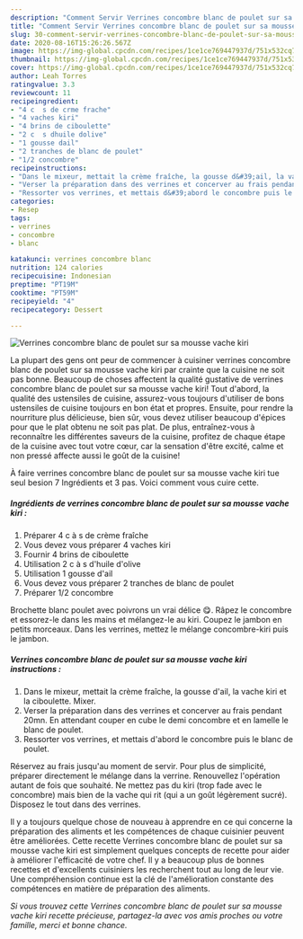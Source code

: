 ```yaml
---
description: "Comment Servir Verrines concombre blanc de poulet sur sa mousse vache kiri"
title: "Comment Servir Verrines concombre blanc de poulet sur sa mousse vache kiri"
slug: 30-comment-servir-verrines-concombre-blanc-de-poulet-sur-sa-mousse-vache-kiri
date: 2020-08-16T15:26:26.567Z
image: https://img-global.cpcdn.com/recipes/1ce1ce769447937d/751x532cq70/verrines-concombre-blanc-de-poulet-sur-sa-mousse-vache-kiri-photo-principale-de-la-recette.jpg
thumbnail: https://img-global.cpcdn.com/recipes/1ce1ce769447937d/751x532cq70/verrines-concombre-blanc-de-poulet-sur-sa-mousse-vache-kiri-photo-principale-de-la-recette.jpg
cover: https://img-global.cpcdn.com/recipes/1ce1ce769447937d/751x532cq70/verrines-concombre-blanc-de-poulet-sur-sa-mousse-vache-kiri-photo-principale-de-la-recette.jpg
author: Leah Torres
ratingvalue: 3.3
reviewcount: 11
recipeingredient:
- "4 c  s de crme frache"
- "4 vaches kiri"
- "4 brins de ciboulette"
- "2 c  s dhuile dolive"
- "1 gousse dail"
- "2 tranches de blanc de poulet"
- "1/2 concombre"
recipeinstructions:
- "Dans le mixeur, mettait la crème fraîche, la gousse d&#39;ail, la vache kiri et la ciboulette. Mixer."
- "Verser la préparation dans des verrines et concerver au frais pendant 20mn. En attendant couper en cube le demi concombre et en lamelle le blanc de poulet."
- "Ressorter vos verrines, et mettais d&#39;abord le concombre puis le blanc de poulet."
categories:
- Resep
tags:
- verrines
- concombre
- blanc

katakunci: verrines concombre blanc 
nutrition: 124 calories
recipecuisine: Indonesian
preptime: "PT19M"
cooktime: "PT59M"
recipeyield: "4"
recipecategory: Dessert

---
```



![Verrines concombre blanc de poulet sur sa mousse vache kiri](https://img-global.cpcdn.com/recipes/1ce1ce769447937d/751x532cq70/verrines-concombre-blanc-de-poulet-sur-sa-mousse-vache-kiri-photo-principale-de-la-recette.jpg)

La plupart des gens ont peur de commencer à cuisiner verrines concombre blanc de poulet sur sa mousse vache kiri par crainte que la cuisine ne soit pas bonne. Beaucoup de choses affectent la qualité gustative de verrines concombre blanc de poulet sur sa mousse vache kiri! Tout d'abord, la qualité des ustensiles de cuisine, assurez-vous toujours d'utiliser de bons ustensiles de cuisine toujours en bon état et propres. Ensuite, pour rendre la nourriture plus délicieuse, bien sûr, vous devez utiliser beaucoup d'épices pour que le plat obtenu ne soit pas plat. De plus, entraînez-vous à reconnaître les différentes saveurs de la cuisine, profitez de chaque étape de la cuisine avec tout votre cœur, car la sensation d'être excité, calme et non pressé affecte aussi le goût de la cuisine!

<!--inarticleads1-->

À faire verrines concombre blanc de poulet sur sa mousse vache kiri tue seul besion 7 Ingrédients et 3 pas. Voici comment vous cuire cette.

##### Ingrédients de verrines concombre blanc de poulet sur sa mousse vache kiri :

1. Préparer 4 c à s de crème fraîche
1. Vous devez vous préparer 4 vaches kiri
1. Fournir 4 brins de ciboulette
1. Utilisation 2 c à s d&#39;huile d&#39;olive
1. Utilisation 1 gousse d&#39;ail
1. Vous devez vous préparer 2 tranches de blanc de poulet
1. Préparer 1/2 concombre


Brochette blanc poulet avec poivrons un vrai délice 😋. Râpez le concombre et essorez-le dans les mains et mélangez-le au kiri. Coupez le jambon en petits morceaux. Dans les verrines, mettez le mélange concombre-kiri puis le jambon. 

<!--inarticleads2-->

##### Verrines concombre blanc de poulet sur sa mousse vache kiri instructions :

1. Dans le mixeur, mettait la crème fraîche, la gousse d&#39;ail, la vache kiri et la ciboulette. Mixer.
1. Verser la préparation dans des verrines et concerver au frais pendant 20mn. En attendant couper en cube le demi concombre et en lamelle le blanc de poulet.
1. Ressorter vos verrines, et mettais d&#39;abord le concombre puis le blanc de poulet.


Réservez au frais jusqu&#39;au moment de servir. Pour plus de simplicité, préparer directement le mélange dans la verrine. Renouvellez l&#39;opération autant de fois que souhaité. Ne mettez pas du kiri (trop fade avec le concombre) mais bien de la vache qui rit (qui a un goût légèrement sucré). Disposez le tout dans des verrines. 

<!--inarticleads1-->

<p>
Il y a toujours quelque chose de nouveau à apprendre en ce qui concerne la préparation des aliments et les compétences de chaque cuisinier peuvent être améliorées. Cette recette Verrines concombre blanc de poulet sur sa mousse vache kiri est simplement quelques concepts de recette pour aider à améliorer l'efficacité de votre chef. Il y a beaucoup plus de bonnes recettes et d'excellents cuisiniers les recherchent tout au long de leur vie. Une compréhension continue est la clé de l'amélioration constante des compétences en matière de préparation des aliments.
</p>

<p>
<i>Si vous trouvez cette Verrines concombre blanc de poulet sur sa mousse vache kiri recette précieuse, partagez-la avec vos amis proches ou votre famille, merci et bonne chance.</i>
</p>
